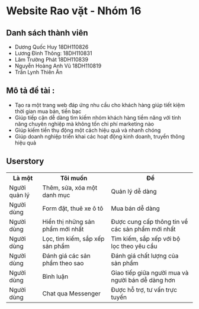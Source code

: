 # Website Rao vặt - Nhóm 16
## Danh sách thành viên
* Dương Quốc Huy 18DH110826
* Lương Đình Thông: 18DH110831
* Lâm Trường Phát 18DH110839
* Nguyễn Hoàng Anh Vũ 18DH110819
* Trần Lynh Thiên Ân
## Mô tả đề tài :
<ul>
    <li>Tạo ra một trang web đáp ứng nhu cầu cho khách hàng giúp tiết kiệm thời gian mua bán, tiền bạc</li>
    <li>Giúp tiếp cận dễ dàng tìm kiếm nhóm khách hàng tiềm năng với tính năng chuyên nghiệp mà không tốn chi phí marketing nào</li>
    <li>Giúp kiếm tiền thụ động một cách hiệu quả và nhanh chóng</li>
    <li>Giúp doanh nghiệp triển khai các hoạt động kinh doanh, truyền thông hiệu quả</li>
</ul>

## Userstory
<table>
	<tr>
		<th>Là một</th>
		<th>Tôi muốn</th>
		<th>Để</th>
 	</tr>
 	<tr>
  		<td>Người quản lý</td>
   		<td>Thêm, sửa, xóa một danh mục</td>
		<td>Quản lý dễ dàng</td>
 	</tr>
	<tr>
  		<td>Người dùng</td>
   		<td>Form đặt, thuê xe ô tô</td>
		<td>Mua bán dễ dàng</td>
 	</tr>
	<tr>
  		<td>Người dùng</td>
   		<td>Hiển thị những sản phẩm mới nhất</td>
		<td>Được cung cấp thông tin về các sản phẩm mới nhất</td>
 	</tr>
     	<tr>
  		<td>Người dùng</td>
   		<td>Lọc, tìm kiếm, sắp xếp sản phẩm</td>
		<td>Tìm kiếm, sắp xếp với bộ lọc theo yêu cầu</td>
 	</tr>
	<tr>
  		<td>Người dùng</td>
   		<td>Đánh giá các sản phẩm theo sao</td>
		<td>Đánh giá chất lượng của sản phẩm</td>
 	</tr>
        <tr>
  		<td>Người dùng</td>
   		<td>Bình luận</td>
		<td>Giao tiếp giữa người mua và người bán dễ dàng hơn</td>
 	</tr>
        <tr>
  		<td>Người dùng</td>
   		<td>Chat qua Messenger</td>
		<td>Được hỗ trợ, tư vấn trực tuyến </td>
 	</tr>
</table>
